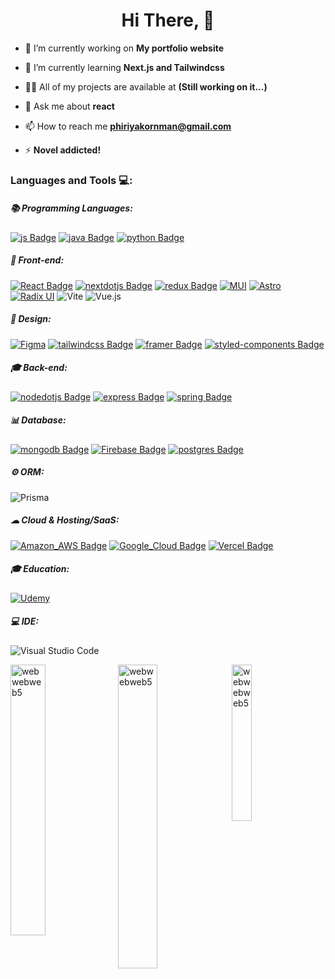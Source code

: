 <h1 align="center">Hi There, 👋</h1>
<!-- <p>
  <img align="right" alt="hsr kafka" width="200" src="https://upload-os-bbs.hoyolab.com/upload/2023/02/24/195737631/db3f319b6da2b939e2043979805eb3bc_6613439704627825701.jpg?x-oss-process=image/resize,s_1000/quality,q_80/auto-orient,0/interlace,1/format,jpg" />
  <img align="right" alt="hsr hanabi" width="200" src="https://pbs.twimg.com/media/GGRWyeXXwAEmhOn?format=jpg&name=medium" />
</p> -->
<!-- <details>
  <summary><h3>ℹ️ About Me</h3></summary> -->

- 🔭 I’m currently working on **My portfolio website**

- 🌱 I’m currently learning **Next.js and Tailwindcss**

- 👨‍💻 All of my projects are available at **(Still working on it...)**

- 💬 Ask me about **react**

- 📫 How to reach me **phiriyakornman@gmail.com**

- ⚡ **Novel addicted!**
  
<!-- </details> -->

<h3 align="left">Languages and Tools 💻:</h3>

<h5 align="left">📚 Programming Languages: </h5>

[![js Badge](https://img.shields.io/badge/JavaScript-F7DF1E?style=for-the-badge&labelColor=black&logo=JavaScript&logoColor=F7DF1E)](#)
[![java Badge](https://img.shields.io/badge/Java-ED8B00?style=for-the-badge&labelColor=black&logo=openjdk&logoColor=ED8B00)](#)
[![python Badge](https://img.shields.io/badge/Python-417FB0?style=for-the-badge&labelColor=black&logo=python&logoColor=417FB0)](#)

<h5 align="left">📌 Front-end:</h5>

[![React Badge](https://img.shields.io/badge/-React-61DBFB?style=for-the-badge&labelColor=black&logo=react&logoColor=61DBFB)](#)
[![nextdotjs Badge](https://img.shields.io/badge/-next.js-000000?style=for-the-badge&labelColor=white&logo=nextdotjs&logoColor=000000)](#)
[![redux Badge](https://img.shields.io/badge/Redux-593D88?style=for-the-badge&labelColor=black&logo=redux&logoColor=593D88)](#)
[![MUI](https://img.shields.io/badge/MUI-%230081CB.svg?style=for-the-badge&labelColor=black&logo=mui&logoColor=0081CB)](#)
[![Astro](https://img.shields.io/badge/astro-%232C2052.svg?style=for-the-badge&labelColor=white&logo=astro&logoColor=2C2052)](#)
[![Radix UI](https://img.shields.io/badge/radix%20ui-161618.svg?style=for-the-badge&labelColor=white&logo=radix-ui&logoColor=161618)](#)
![Vite](https://img.shields.io/badge/vite-%23A651FE.svg?style=for-the-badge&labelColor=black&logo=vite&logoColor=A651FE)
![Vue.js](https://img.shields.io/badge/vuejs-%2335495e.svg?style=for-the-badge&logo=vuedotjs&logoColor=%234FC08D)

<h5 align="left">🎨 Design:</h5>

[![Figma](https://img.shields.io/badge/figma-%23F24E1E.svg?style=for-the-badge&labelColor=black&logo=figma&logoColor=F24E1E)](#)
[![tailwindcss Badge](https://img.shields.io/badge/-tailwind%20css-06B6D4?style=for-the-badge&labelColor=black&logo=tailwindcss&logoColor=06B6D4)](#)
[![framer Badge](https://img.shields.io/badge/-framer-0055FF?style=for-the-badge&labelColor=black&logo=framer&logoColor=0055FF)](#)
[![styled-components Badge](https://img.shields.io/badge/styled--components-DB7093?style=for-the-badge&labelColor=black&logo=styled-components&logoColor=DB7093)](#)

<h5 align="left">🎓 Back-end:</h5>

[![nodedotjs Badge](https://img.shields.io/badge/-node.js-339933?style=for-the-badge&labelColor=black&logo=nodedotjs&logoColor=339933)](#)
[![express Badge](https://img.shields.io/badge/-express-000000?style=for-the-badge&labelColor=white&logo=express&logoColor=000000)](#)
[![spring Badge](https://img.shields.io/badge/Spring-6DB33F?style=for-the-badge&logo=spring&logoColor=white)](#)

<h5 align="left">📊 Database:</h5>

[![mongodb Badge](https://img.shields.io/badge/-mongodb-47A248?style=for-the-badge&labelColor=black&logo=mongodb&logoColor=47A248)](#)
[![Firebase Badge](https://img.shields.io/badge/Firebase-039BE5?style=for-the-badge&logo=Firebase&logoColor=white)](#)
[![postgres Badge](https://img.shields.io/badge/postgres-%23316192.svg?style=for-the-badge&logo=postgresql&logoColor=white)](#)

<h5 align="left">⚙️ ORM:</h5>

![Prisma](https://img.shields.io/badge/Prisma-3982CE?style=for-the-badge&logo=Prisma&logoColor=white)

<h5 align="left">☁ Cloud & Hosting/SaaS:</h5>

[![Amazon_AWS Badge](https://img.shields.io/badge/Amazon_AWS-232F3E?style=for-the-badge&logo=amazon-aws&logoColor=white)](#)
[![Google_Cloud Badge](https://img.shields.io/badge/Google_Cloud-4285F4?style=for-the-badge&logo=google-cloud&logoColor=white)](#)
[![Vercel Badge](https://img.shields.io/badge/Vercel-000000?style=for-the-badge&logo=vercel&logoColor=white)](#)

<h5 align="left">🎓 Education:</h5>

[![Udemy](https://img.shields.io/badge/Udemy-A435F0?style=for-the-badge&logo=Udemy&logoColor=white)](#)

<h5 align="left">💻 IDE:</h5>

![Visual Studio Code](https://img.shields.io/badge/Visual%20Studio%20Code-0078d7.svg?style=for-the-badge&logo=visual-studio-code&logoColor=white)

<p>
<img align="top" width="33.33%" src="https://github-readme-stats.vercel.app/api?username=webwebweb5&show_icons=true&locale=en&theme=radical&title_color=ff3068?" alt="webwebweb5" />

<img align="top" width="35.33%" src="https://github-readme-streak-stats.herokuapp.com/?user=webwebweb5&theme=radical&title_color=ff3068?" alt="webwebweb5" />
  
<img align="top" width="25.33%" src="https://github-readme-stats.vercel.app/api/top-langs?username=webwebweb5&show_icons=true&locale=en&layout=compact&theme=radical&title_color=ff3068?" alt="webwebweb5" />
</p>


